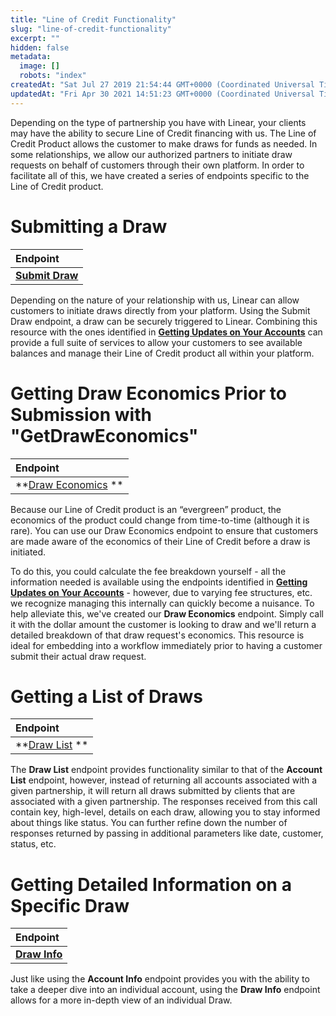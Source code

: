 ```yaml
---
title: "Line of Credit Functionality"
slug: "line-of-credit-functionality"
excerpt: ""
hidden: false
metadata: 
  image: []
  robots: "index"
createdAt: "Sat Jul 27 2019 21:54:44 GMT+0000 (Coordinated Universal Time)"
updatedAt: "Fri Apr 30 2021 14:51:23 GMT+0000 (Coordinated Universal Time)"
---
```

Depending on the type of partnership you have with Linear, your clients may have the ability to secure Line of Credit financing with us.  The Line of Credit Product allows the customer to make draws for funds as needed.  In some relationships, we allow our authorized partners to initiate draw requests on behalf of customers through their own platform. In order to facilitate all of this, we have created a series of endpoints specific to the Line of Credit product.

# Submitting a Draw

| Endpoint                                  |
| :---------------------------------------- |
| **[Submit Draw][schema-submit-draw]** |

Depending on the nature of your relationship with us, Linear can allow customers to initiate draws directly from your platform. Using the Submit Draw endpoint, a draw can be securely triggered to Linear. Combining this resource with the ones identified in **[Getting Updates on Your Accounts](doc:getting-updates-on-your-submissions-booked-accounts)** can provide a full suite of services to allow your customers to see available balances and manage their Line of Credit product all within your platform.

# Getting Draw Economics Prior to Submission with "GetDrawEconomics"

| Endpoint                                            |
| :-------------------------------------------------- |
| **[Draw Economics](ref:ideaapi_getdraweconomics) ** |

Because our Line of Credit product is an “evergreen” product, the economics of the product could change from time-to-time (although it is rare).  You can use our Draw Economics endpoint to ensure that customers are made aware of the economics of their Line of Credit before a draw is initiated.

To do this, you could calculate the fee breakdown yourself - all the information needed is available using the endpoints identified in **[Getting Updates on Your Accounts](doc:getting-updates-on-your-submissions-booked-accounts)** - however, due to varying fee structures, etc. we recognize managing this internally can quickly become a nuisance.  To help alleviate this, we've created our **Draw Economics** endpoint.  Simply call it with the dollar amount the customer is looking to draw and we'll return a detailed breakdown of that draw request's economics.  This resource is ideal for embedding into a workflow immediately prior to having a customer submit their actual draw request.

# Getting a List of Draws

| Endpoint                                  |
| :---------------------------------------- |
| **[Draw List](ref:ideaapi_getdrawlist) ** |

The **Draw List** endpoint provides functionality similar to that of the **Account List** endpoint, however, instead of returning all accounts associated with a given partnership, it will return all draws submitted by clients that are associated with a given partnership.  The responses received from this call contain key, high-level, details on each draw, allowing you to stay informed about things like status.  You can further refine down the number of responses returned by passing in additional parameters like date, customer, status, etc.

# Getting Detailed Information on a Specific Draw

| Endpoint                                 |
| :--------------------------------------- |
| **[Draw Info][schema-draw-info]** |

Just like using the **Account Info** endpoint provides you with the ability to take a deeper dive into an individual account, using the **Draw Info** endpoint allows for a more in-depth view of an individual Draw.


[schema-draw-info]: /linear-v1/linear-api-v1-schema.html#tag/Draws/operation/IdeaApi_GetDrawInfo
[schema-submit-draw]: /linear-v1/linear-api-v1-schema.html#tag/Accounts/operation/IdeaApi_SubmitDraw